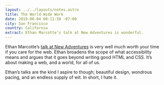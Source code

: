 ```yaml
---
layout: ../../layouts/notes.astro
title: The World Wide Work
date: 2019-06-04 00:11:58 -07:00
city: San Francisco
country: California
extract: Ethan Marcotte’s talk at New Adventures is wonderful.
---
```


Ethan Marcotte’s [talk at New Adventures](https://newadventuresconf.com/2019/coverage/ethan/) is very well much worth your time if you care for the web. Ethan broadens the scope of what accessibility means and argues that it goes beyond writing good HTML and CSS. It’s about making a web, and a world, for all of us.

Ethan’s talks are the kind I aspire to though; beautiful design, wondrous pacing, and an endless supply of wit. In short, I hate it.
